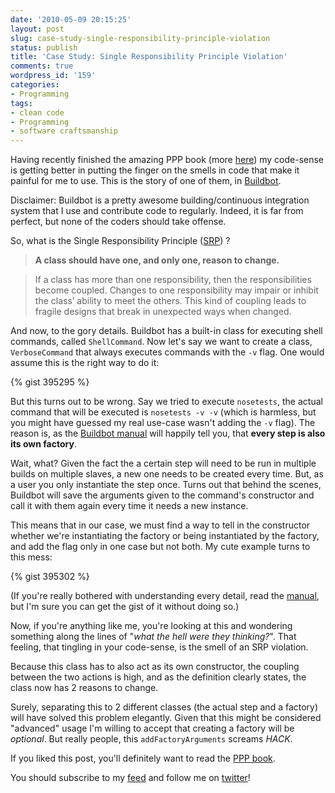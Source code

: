 ```yaml
---
date: '2010-05-09 20:15:25'
layout: post
slug: case-study-single-responsibility-principle-violation
status: publish
title: 'Case Study: Single Responsibility Principle Violation'
comments: true
wordpress_id: '159'
categories:
- Programming
tags:
- clean code
- Programming
- software craftsmanship
---
```


Having recently finished the amazing PPP book (more [here](/2010/05/02/agile-software-development-you-will-never-code-the-same-again/)) my code-sense is getting better in putting the finger on the smells in code that make it painful for me to use. This is the story of one of them, in [Buildbot](http://buildbot.net/).

Disclaimer: Buildbot is a pretty awesome building/continuous integration system that I use and contribute code to regularly. Indeed, it is far from perfect, but none of the coders should take offense.

So, what is the Single Responsibility Principle ([SRP](http://bit.ly/bs003B)) ?


> **A class should have one, and only one, reason to change.**

> 
> If a class has more than one responsibility, then the responsibilities become coupled. Changes to one responsibility may impair or inhibit the class’ ability to meet the others. This kind of coupling leads to fragile designs that break in unexpected ways when changed.

And now, to the gory details. Buildbot has a built-in class for executing shell commands, called `ShellCommand`. Now let's say we want to create a class, `VerboseCommand` that always executes commands with the `-v` flag. One would assume this is the right way to do it:

{% gist 395295 %}


But this turns out to be wrong. Say we tried to execute `nosetests`, the actual command that will be executed is `nosetests -v -v` (which is harmless, but you might have guessed my real use-case wasn't adding the `-v` flag).  The reason is, as the [Buildbot manual](http://djmitche.github.com/buildbot/docs/0.7.12/#Writing-BuildStep-Constructors) will happily tell you, that **every step is also its own factory**.
 
Wait, what? Given the fact the a certain step will need to be run in multiple builds on multiple slaves, a new one needs to be created every time. But, as a user you only instantiate the step once. Turns out that behind the scenes, Buildbot will save the arguments given to the command's constructor and call it with them again every time it needs a new instance.
 
This means that in our case, we must find a way to tell in the constructor whether we're instantiating the factory or being instantiated by the factory, and add the flag only in one case but not both. My cute example turns to this mess:  

{% gist 395302 %}

(If you're really bothered with understanding every detail, read the [manual](http://djmitche.github.com/buildbot/docs/0.7.12/#Writing-BuildStep-Constructors), but I'm sure you can get the gist of it without doing so.)

Now, if you're anything like me, you're looking at this and wondering something along the lines of "_what the hell were they thinking?_". That feeling, that tingling in your code-sense, is the smell of an SRP violation.

Because this class has to also act as its own constructor, the coupling between the two actions is high, and as the definition clearly states, the class now has 2 reasons to change.

Surely, separating this to 2 different classes (the actual step and a factory) will have solved this problem elegantly. Given that this might be considered "advanced" usage I'm willing to accept that creating a factory will be _optional_. But really people, this `addFactoryArguments` screams _HACK_.

If you liked this post, you'll definitely want to read the [PPP book](/2010/05/02/agile-software-development-you-will-never-code-the-same-again/).

You should subscribe to my [feed](http://feeds.feedburner.com/TheCodeDump) and follow me on [twitter](http://twitter.com/avivby)!
